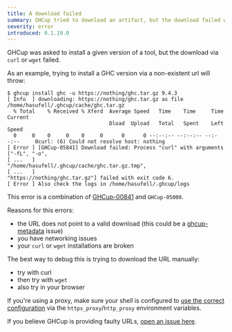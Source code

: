 ```yaml
---
title: A download failed
summary: GHCup tried to download an artifact, but the download failed with a subprocess exiting prematurely
severity: error
introduced: 0.1.19.0
---
```


GHCup was asked to install a given version of a tool, but the download via `curl` or `wget` failed.

As an example, trying to install a GHC version via a non-existent url will throw:
```
$ ghcup install ghc -u https://nothing/ghc.tar.gz 9.4.3
[ Info  ] downloading: https://nothing/ghc.tar.gz as file /home/hasufell/.ghcup/cache/ghc.tar.gz
  % Total    % Received % Xferd  Average Speed   Time    Time     Time  Current
                                 Dload  Upload   Total   Spent    Left  Speed
  0     0    0     0    0     0      0      0 --:--:-- --:--:-- --:--:--     0curl: (6) Could not resolve host: nothing
[ Error ] [GHCup-05841] Download failed: Process "curl" with arguments ["-fL", "-o",
[ ...   ]                                                 "/home/hasufell/.ghcup/cache/ghc.tar.gz.tmp",
[ ...   ]                                                 "https://nothing/ghc.tar.gz"] failed with exit code 6.
[ Error ] Also check the logs in /home/hasufell/.ghcup/logs
```

This error is a combination of [GHCup-00841](https://errors.haskell.org/messages/GHCup-00841/index.html) and `GHCup-05000`.

Reasons for this errors:

* the URL does not point to a valid download (this could be a [ghcup-metadata](https://github.com/haskell/ghcup-metadata) issue)
* you have networking issues
* your `curl` or `wget` installations are broken

The best way to debug this is trying to download the URL manually:

* try with curl
* then try with `wget`
* also try in your browser

If you're using a proxy, make sure your shell is configured to [use the correct configuration](https://docs.cloudfoundry.org/cf-cli/http-proxy.html#:~:text=The%20https_proxy%20environment%20variable%20holds,depends%20on%20your%20operating%20system.)
via the `https_proxy`/`http_proxy` environment variables.

If you believe GHCup is providing faulty URLs, [open an issue here](https://github.com/haskell/ghcup-metadata/issues).

